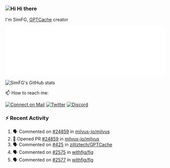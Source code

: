 ### <img src='https://qpluspicture.oss-cn-beijing.aliyuncs.com/6LjjQA/Hi.gif' alt='Hi' width="24"/> Hi there

I'm SimFG, [GPTCache](https://github.com/zilliztech/GPTCache) creator

![Metrics 👋](/metrics.plugin.followup.user.svg)

![SimFG's GitHub stats](https://github-readme-stats.vercel.app/api?username=SimFG&show_icons=true&theme=radical&count_private=true)

📫 How to reach me:

[![Connect on Mail](https://img.shields.io/badge/Ask%20me-anything-1abc9c.svg)](mailto:1142838399@qq.com)
[![Twitter](https://img.shields.io/twitter/follow/FogSim?style=social)](https://twitter.com/FogSim)
[![Discord](https://img.shields.io/discord/1092648432495251507?label=Discord&logo=discord)](https://discord.gg/Q8C6WEjSWV)

### :zap: Recent Activity

<!--START_SECTION:activity-->
1. 🗣 Commented on [#24859](https://github.com/milvus-io/milvus/issues/24859) in [milvus-io/milvus](https://github.com/milvus-io/milvus)
2. 💪 Opened PR [#24859](https://github.com/milvus-io/milvus/pull/24859) in [milvus-io/milvus](https://github.com/milvus-io/milvus)
3. 🗣 Commented on [#425](https://github.com/zilliztech/GPTCache/issues/425) in [zilliztech/GPTCache](https://github.com/zilliztech/GPTCache)
4. 🗣 Commented on [#2575](https://github.com/withfig/fig/issues/2575) in [withfig/fig](https://github.com/withfig/fig)
5. 🗣 Commented on [#2577](https://github.com/withfig/fig/issues/2577) in [withfig/fig](https://github.com/withfig/fig)
<!--END_SECTION:activity-->

